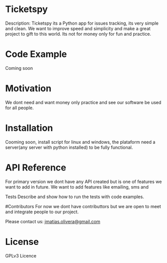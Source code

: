 # Ticketspy
Description: Ticketspy its a Python app for issues tracking, its very simple and clean. We want to improve speed and simplicity and make a great project to gift to this world. Its not for money only for fun and practice.

# Code Example
Coming soon

# Motivation
We dont need and want money only practice and see our software be used for all people.

# Installation
Cooming soon, install script for linux and windows, the plataform need a server(any server with python installed) to be fully functional.

# API Reference
For primary version we dont have any API created but is one of features we want to add in future. We want to add features like emailing, sms and 

Tests
Describe and show how to run the tests with code examples.

#Contributors
For now we dont have contributtors but we are open to meet and integrate people to our project. 

Please contact us: jmatias.olivera@gmail.com

# License
GPLv3 Licence
